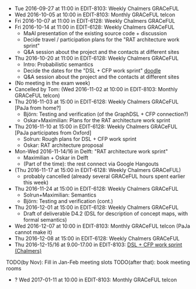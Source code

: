 * Tue 2016-09-27 at 11:00 in EDIT-8103: Weekly Chalmers GRACeFUL
* Wed 2016-10-05 at 10:00 in EDIT-8103: Monthly GRACeFUL telcon
* Fri 2016-10-07 at 11:00 in EDIT-6128: Weekly Chalmers GRACeFUL
* Fri 2016-10-14 at 11:00 in EDIT-6128: Weekly Chalmers GRACeFUL
    * MaAl presentation of the existing source code + discussion
    * Decide travel / participation plans for the "RAT architecture work sprint"
    * Q&A session about the project and the contacts at different sites
* Thu 2016-10-20 at 11:00 in EDIT-6128: Weekly Chalmers GRACeFUL
    * Intro: Probabilistic semantics
    * Decide the dates for the "DSL + CFP work sprint" [doodle](https://doodle.com/poll/67vdzvgim6rkyun2)
    * Q&A session about the project and the contacts at different sites
* (No meeting in the exam week)
* Cancelled by Tom: (Wed 2016-11-02 at 10:00 in EDIT-8103: Monthly GRACeFUL telcon)
* Thu 2016-11-03 at 15:00 in EDIT-6128: Weekly Chalmers GRACeFUL [PaJa from home?]
    * Björn: Testing and verification (of the GraphDSL + CFP connection?)
    * Oskar+Maximilian: Plans for the RAT architecture work sprint
* Thu 2016-11-10 at 15:00 in EDIT-6128: Weekly Chalmers GRACeFUL [PaJa participates from Oxford]
    * Solrun: Rough plans for DSL + CFP work sprint
    * Oskar: RAT architecture proposal
* Mon-Wed 2016-11-14/16 in Delft: "RAT architecture work sprint"
    * Maximilian + Oskar in Delft
    * (Part of the time): the rest connect via Google Hangouts
* (Thu 2016-11-17 at 15:00 in EDIT-6128: Weekly Chalmers GRACeFUL)
    * probably cancelled (already several GRACeFUL hours spent earlier this week)
* Thu 2016-11-24 at 15:00 in EDIT-6128: Weekly Chalmers GRACeFUL
    * Solrun+Maximilian: Semantics
    * Björn: Testing and verification (cont.)
* Thu 2016-12-01 at 15:00 in EDIT-6128: Weekly Chalmers GRACeFUL
    * Draft of deliverable D4.2 (DSL for description of concept maps, with formal semantics)
* Wed 2016-12-07 at 10:00 in EDIT-8103: Monthly GRACeFUL telcon (PaJa cannot make it)
* Thu 2016-12-08 at 15:00 in EDIT-6128: Weekly Chalmers GRACeFUL
* Thu 2016-12-15/16 at 9.00-17.00 in EDIT-8103: [DSL + CFP work sprint (Chalmers)](../2016-12/)

TODO(by Nov): Fill in Jan-Feb meeting slots
TODO(after that): book meeting rooms

* ? Wed 2017-01-11 at 10:00 in EDIT-8103: Monthly GRACeFUL telcon

